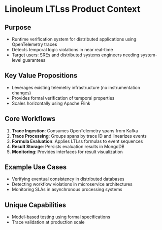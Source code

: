 # Linoleum LTLss Product Context

## Purpose
- Runtime verification system for distributed applications using OpenTelemetry traces
- Detects temporal logic violations in near real-time
- Target users: SREs and distributed systems engineers needing system-level guarantees

## Key Value Propositions
- Leverages existing telemetry infrastructure (no instrumentation changes)
- Provides formal verification of temporal properties
- Scales horizontally using Apache Flink

## Core Workflows
1. **Trace Ingestion**: Consumes OpenTelemetry spans from Kafka
2. **Trace Processing**: Groups spans by trace ID and linearizes events
3. **Formula Evaluation**: Applies LTLss formulas to event sequences
4. **Result Storage**: Persists evaluation results in MongoDB
5. **Monitoring**: Provides interfaces for result visualization

## Example Use Cases
- Verifying eventual consistency in distributed databases
- Detecting workflow violations in microservice architectures
- Monitoring SLAs in asynchronous processing systems

## Unique Capabilities
- Model-based testing using formal specifications
- Trace validation at production scale
